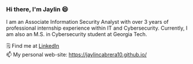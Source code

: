 ### Hi there, I'm Jaylin 😄

I am an Associate Information Security Analyst with over 3 years of professional internship experience within IT and Cybersecurity. Currently, I am also an M.S. in Cybersecurity student at Georgia Tech. 

🗒️ Find me at <a href="https://www.linkedin.com/jaylincabrera10/" target="_blank">LinkedIn</a> <br /> 
📫 My personal web-site: https://jaylincabrera10.github.io/

<!--

Here are some ideas to get you started:

- 🔭 I’m currently working on ...
- 🌱 I’m currently learning ...
- 👯 I’m looking to collaborate on ...
- 🤔 I’m looking for help with ...
- 💬 Ask me about ...
- 📫 How to reach me: ...
- 😄 Pronouns: ...
- ⚡ Fun fact: ...
-->
